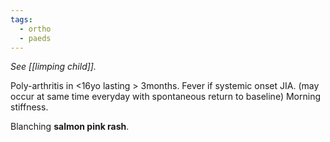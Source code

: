 ```yaml
---
tags:
  - ortho
  - paeds
---
```

*See [[limping child]].* 

Poly-arthritis in <16yo lasting > 3months.
Fever if systemic onset JIA. (may occur at same time everyday with spontaneous return to baseline)
Morning stiffness.

Blanching **salmon pink rash**.